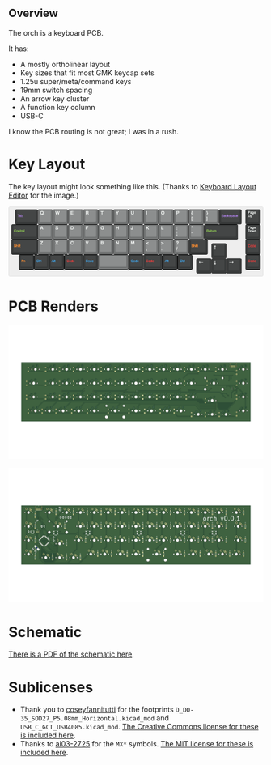 ## Overview

The orch is a keyboard PCB.

It has:

* A mostly ortholinear layout
* Key sizes that fit most GMK keycap sets
* 1.25u super/meta/command keys
* 19mm switch spacing
* An arrow key cluster
* A function key column
* USB-C

I know the PCB routing is not great; I was in a rush.

# Key Layout

The key layout might look something like this. (Thanks to [Keyboard Layout Editor](http://www.keyboard-layout-editor.com/) for the image.)

![Key layout](assets/layout.png)

# PCB Renders

![PCB front](assets/front.png)

![PCB back](assets/back.png)

# Schematic

[There is a PDF of the schematic here](assets/schematic.pdf).

# Sublicenses

* Thank you to [coseyfannitutti](https://github.com/coseyfannitutti) for the footprints `D_DO-35_SOD27_P5.08mm_Horizontal.kicad_mod` and `USB_C_GCT_USB4085.kicad_mod`. [The Creative Commons license for these is included here](LICENSE.CFTKB).
* Thanks to [ai03-2725](https://github.com/ai03-2725) for the `MX*` symbols. [The MIT license for these is included here](LICENSE.ai03).
